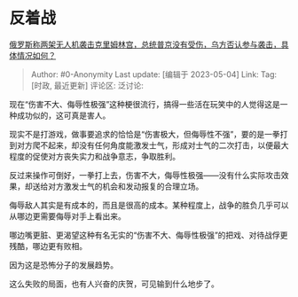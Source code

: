 # 反着战
[俄罗斯称两架无人机袭击克里姆林宫，总统普京没有受伤，乌方否认参与袭击，具体情况如何？](https://www.zhihu.com/question/598879535/answer/3011939101)

> Author: #0-Anonymity
> Last update: [编辑于 2023-05-04]
> Link:
> Tag: [时政, 最近更新]
> 评论区:
> 泛讨论:

现在“伤害不大、侮辱性极强”这种梗很流行，搞得一些活在玩笑中的人觉得这是一种成功似的，这可真是害人。

现实不是打游戏，做事要追求的恰恰是“伤害极大，但侮辱性不强”，要的是一拳打到对方爬不起来，却没有任何角度能激发士气，形成对士气的二次打击，以便最大程度的促使对方丧失实力和战争意志，争取胜利。

反过来操作可倒好，一拳打上去，伤害不大，侮辱性极强——没有什么实际攻击效果，却送给对方激发士气的机会和发动报复的合理立场。

侮辱敌人其实是有成本的，而且是很高的成本。某种程度上，战争的胜负几乎可以从哪边更需要侮辱对手上看出来。

哪边嘴更脏、更渴望这种有名无实的“伤害不大、侮辱性极强”的把戏、对待战俘更残酷，哪边更有败相。

因为这是恐怖分子的发展趋势。

这么失败的局面，也有人兴奋的庆贺，可见输到什么地步了。